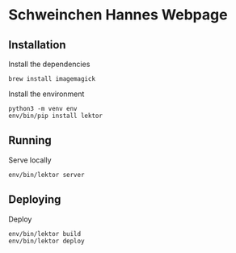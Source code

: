 # Schweinchen Hannes Webpage

## Installation

Install the dependencies

    brew install imagemagick

Install the environment

    python3 -m venv env
    env/bin/pip install lektor

## Running

Serve locally

    env/bin/lektor server

## Deploying

Deploy

    env/bin/lektor build
    env/bin/lektor deploy
